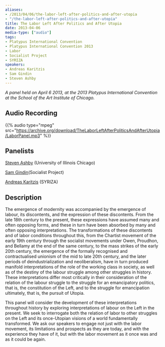```yaml
---
aliases:
- /2013/04/06/the-labor-left-after-politics-and-after-utopia
- "/the-labor-left-after-politics-and-after-utopia"
title: The Labor Left After Politics and After Utopia
date: 2013-04-06
media-type: ["audio"]
tags:
- Platypus International Convention
- Platypus International Convention 2013
- Labor
- Socialist Project
- SYRIZA
speakers:
- Andreas Karitzis
- Sam Gindin
- Steven Ashby
---
```


_A panel held on April 6 2013, at the 2013 Platypus International Convention at the School of the Art Institute of Chicago._

## Audio Recording

{{% audio type="mpeg" src="https://archive.org/download/TheLaborLeftAfterPoliticsAndAfterUtopia/LaborPanel.mp3" %}}

## Panelists

[Steven Ashby](/speakers/steven-ashby/) (University of Illinois Chicago)

[Sam Gindin](/speakers/sam-gindin)(Socialist Project)

[Andreas Karitzis](/speakers/andreas-karitzis/) (SYRIZA)

## Description

The emergence of modernity was accompanied by the emergence of labour, its discontents, and the expression of these discontents. From the late 18th century to the present, these expressions have assumed many and often opposing forms, and these in turn have been absorbed by many and often opposing interpretations. The transformations of these discontents and of labor conditions throughout this, from the Chartist movement of the early 19th century through the socialist movements under Owen, Proudhon, and Bellamy at the end of the same century, to the mass strikes of the early 20th century, the emergence of the formally recognised and contractualised unionism of the mid to late 20th century, and the later periods of deindustrialization and neoliberalism, have in turn produced manifold interpretations of the role of the working class in society, as well as of the destiny of the labour struggle among other struggles in history. These interpretations differ most critically in their consideration of the relation of the labour struggle to the struggle for an emancipatory politics, that is, the constitution of the Left, and to the struggle for emancipation ultimately, that is, the pursuit of Utopia.

This panel will consider the development of these interpretations throughout history by exploring interpretations of labour on the Left in the present. We seek to interrogate both the relation of labor to other struggles on the Left and its once-Utopian visions of a world fundamentally transformed. We ask our speakers to engage not just with the labor movement, its limitations and prospects as they are today, and with the experience they have of it, but with the labor movement as it once was and as it could be again.
